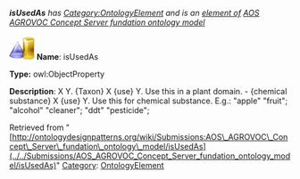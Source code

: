 ___isUsedAs__ has [Category:OntologyElement](../../Category/OntologyElement "Category:OntologyElement") and is an [element of](../../Property/ElementOf "Property:ElementOf") [AOS AGROVOC Concept Server fundation ontology model](../../Submissions/AOS_AGROVOC_Concept_Server_fundation_ontology_model "Submissions:AOS AGROVOC Concept Server fundation ontology model")_


  




[![ObjectProperty](../../images/thumb/c/c3/ObjectProperty.gif/45px-ObjectProperty.gif)](../../Image/ObjectProperty.gif "ObjectProperty")
__Name__: isUsedAs 


__Type:__ owl:ObjectProperty 


__Description__: X <is used as> Y. {Taxon} X <is used as> {use} Y. Use this in a plant domain. - {chemical substance} X <is used as> {use} Y. Use this for chemical substance. E.g.: "apple" <is used as> "fruit"; "alcohol" <is used as> "cleaner"; "ddt" <is used as> "pesticide"; 





Retrieved from "[http://ontologydesignpatterns.org/wiki/Submissions:AOS\_AGROVOC\_Concept\_Server\_fundation\_ontology\_model/isUsedAs](../../Submissions/AOS_AGROVOC_Concept_Server_fundation_ontology_model/isUsedAs)"
 [Category](http://ontologydesignpatterns.org/wiki/Special:Categories "Special:Categories"): [OntologyElement](../../Category/OntologyElement "Category:OntologyElement")